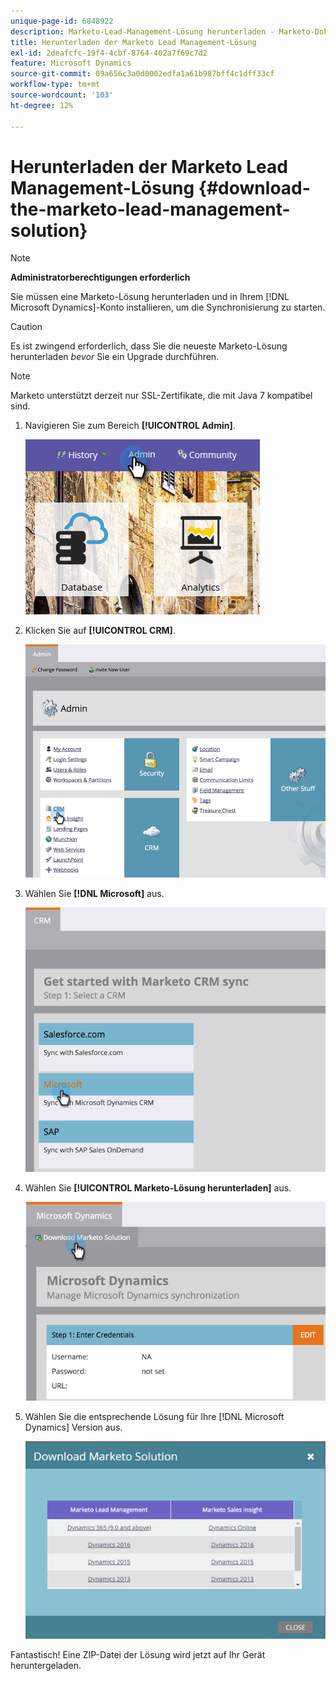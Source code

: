 ```yaml
---
unique-page-id: 6848922
description: Marketo-Lead-Management-Lösung herunterladen - Marketo-Dokumente - Produktdokumentation
title: Herunterladen der Marketo Lead Management-Lösung
exl-id: 2deafcfc-19f4-4cbf-8764-402a7f69c7d2
feature: Microsoft Dynamics
source-git-commit: 09a656c3a0d0002edfa1a61b987bff4c1dff33cf
workflow-type: tm+mt
source-wordcount: '103'
ht-degree: 12%

---
```


# Herunterladen der Marketo Lead Management-Lösung {#download-the-marketo-lead-management-solution}

>[!NOTE]
>
>**Administratorberechtigungen erforderlich**

Sie müssen eine Marketo-Lösung herunterladen und in Ihrem [!DNL Microsoft Dynamics]-Konto installieren, um die Synchronisierung zu starten.

>[!CAUTION]
>
>Es ist zwingend erforderlich, dass Sie die neueste Marketo-Lösung herunterladen _bevor_ Sie ein Upgrade durchführen.

>[!NOTE]
>
>Marketo unterstützt derzeit nur SSL-Zertifikate, die mit Java 7 kompatibel sind.

1. Navigieren Sie zum Bereich **[!UICONTROL Admin]**.

   ![](assets/download-the-marketo-lead-management-solution-1.png)

1. Klicken Sie auf **[!UICONTROL CRM]**.

   ![](assets/download-the-marketo-lead-management-solution-2.png)

1. Wählen Sie **[!DNL Microsoft]** aus.

   ![](assets/download-the-marketo-lead-management-solution-3.png)

1. Wählen Sie **[!UICONTROL Marketo-Lösung herunterladen]** aus.

   ![](assets/download-the-marketo-lead-management-solution-4.png)

1. Wählen Sie die entsprechende Lösung für Ihre [!DNL Microsoft Dynamics] Version aus.

   ![](assets/download-the-marketo-lead-management-solution-5.png)

Fantastisch! Eine ZIP-Datei der Lösung wird jetzt auf Ihr Gerät heruntergeladen.
